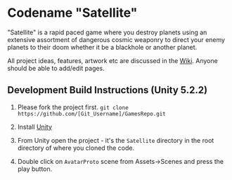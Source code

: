 # Codename "Satellite"

"Satellite" is a rapid paced game where you destroy planets using an extensive assortment
of dangerous cosmic weaponry to direct your enemy planets to their doom whether it be a blackhole or another planet.

All project ideas, features, artwork etc are discussed in the 
[Wiki](https://github.com/OtagoOpenSource/GamesRepo/wiki).
Anyone should be able to add/edit pages.

## Development Build Instructions (Unity 5.2.2)

1. Please fork the project first. ```git clone https://github.com/[Git_Username]/GamesRepo.git```

2. Install [Unity](https://unity3d.com/get-unity)

3. From Unity open the project - it's the ```Satellite``` directory in the root directory of where you cloned the code.

4. Double click on ```AvatarProto``` scene from Assets->Scenes and press the play button.


